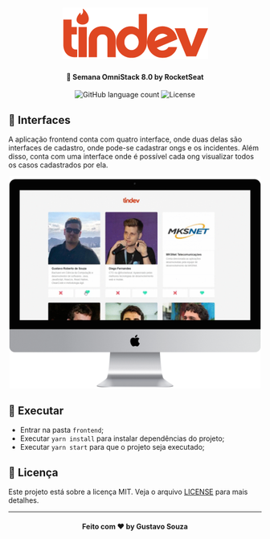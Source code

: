 <h1 align="center">
    <img alt="Tindev" src="../.github/logo.png" />
</h1>

<h4 align="center">
  🚀 Semana OmniStack 8.0 by RocketSeat
</h4>

<p align="center">
  <img alt="GitHub language count" src="https://img.shields.io/github/languages/count/guuhx97/tindev">
  <img alt="License" src="https://img.shields.io/badge/license-MIT-brightgreen">
</p>

## 📱 Interfaces

A aplicação frontend conta com quatro interface, onde duas delas são interfaces de cadastro, onde pode-se cadastrar ongs e os incidentes. Além disso, conta com uma interface onde é possível cada ong visualizar todos os casos cadastrados por ela.

<div align="center">
    <img alt="Tindev" width="500px" src="../.github/interface-frontend.png" />
</div>

## 🔄 Executar

- Entrar na pasta `frontend`;
- Executar `yarn install` para instalar dependências do projeto;
- Executar `yarn start` para que o projeto seja executado;

## 📝 Licença

Este projeto está sobre a licença MIT. Veja o arquivo [LICENSE](../LICENSE.md) para mais detalhes.

---

<h4 align="center">
  Feito com ❤️ by Gustavo Souza
</h4>
